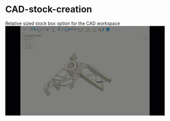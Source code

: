 # CAD-stock-creation
Relative sized stock box option for the CAD workspace
![showing the relative sized stock option](https://github.com/george-roberts/CAD-stock-creation/blob/main/Resources/2023-03-10_17-35-13.gif?raw=true)